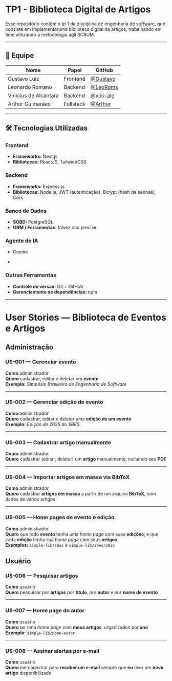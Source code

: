 # TP1 - Biblioteca Digital de Artigos

Esse repositório contém o tp 1 da disciplina de engenharia de software, que consiste em implementaruma biblioteca digital de artigos, trabalhando em time utilizando a metodologia ágil SCRUM.

---

## 👥 Equipe

| Nome                 | Papel      | GitHub |
|----------------------|------------|--------|
| Gustavo Luiz    | Frontend  | [@Gustavo](https://github.com/Gustav0Luiz) |
| Leonardo Romano | Backend    | [@LeoRoms](https://github.com/LeoRoms) |
| Vinicius de Alcantara| Backend   | [@vini-alg](https://github.com/vini-alg) |
| Arthur Guimarães  | Fullstack    | [@Arthur](https://github.com/usuario4) |

---
## 🛠 Tecnologias Utilizadas

### Frontend
- **Frameworks:** Next.js  
- **Bibliotecas:** ReactJS, TailwindCSS 

### Backend
- **Frameworks:** Express.js  
- **Bibliotecas:** Node.js, JWT (autenticação), Bcrypt (hash de senhas), Cors  

### Banco de Dados
- **SGBD:** PostgreSQL  
- **ORM / Ferramentas:** talvez nao precise 

### Agente de IA 
- Gemini

- 
### Outras Ferramentas
- **Controle de versão:** Git + GitHub  
- **Gerenciamento de dependências:** npm    
---

# User Stories — Biblioteca de Eventos e Artigos

## Administração

### US-001 — Gerenciar **evento**
**Como** administrador  
**Quero** cadastrar, editar e deletar um **evento**  
**Exemplo:** *Simpósio Brasileiro de Engenharia de Software*

---

### US-002 — Gerenciar **edição de evento**
**Como** administrador  
**Quero** cadastrar, editar e deletar uma **edição de um evento**  
**Exemplo:** *Edição de 2025 do SBES*

---

### US-003 — Cadastrar **artigo** manualmente
**Como** administrador  
**Quero** cadastrar (editar, deletar) um **artigo** manualmente, incluindo seu **PDF**

---

### US-004 — Importar **artigos em massa** via BibTeX
**Como** administrador  
**Quero** cadastrar **artigos em massa** a partir de um arquivo **BibTeX**, com dados de vários artigos

---

### US-005 — Home pages de **evento** e **edição**
**Como** administrador  
**Quero** que todo **evento** tenha uma *home page* com suas **edições**; e que cada **edição** tenha sua *home page* com seus **artigos**  
**Exemplos:** `simple-lib/sbes` e `simple-lib/sbes/2025`

## Usuário

### US-006 — Pesquisar **artigos**
**Como** usuário  
**Quero** pesquisar por **artigos** por **título**, por **autor** e por **nome de evento**

---

### US-007 — Home page do **autor**
**Como** usuário  
**Quero** ter uma *home page* com **meus artigos**, organizados por **ano**  
**Exemplo:** `simple-lib/nome-autor`

---

### US-008 — Assinar **alertas por e-mail**
**Como** usuário  
**Quero** me cadastrar para **receber um e-mail** sempre que **eu** tiver um **novo artigo** disponibilizado

